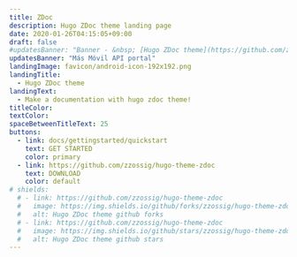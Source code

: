 ```yaml
---
title: ZDoc
description: Hugo ZDoc theme landing page
date: 2020-01-26T04:15:05+09:00
draft: false
#updatesBanner: "Banner - &nbsp; [Hugo ZDoc theme](https://github.com/zzossig/hugo-theme-zdoc) &nbsp; just arrived"
updatesBanner: "Más Móvil API portal"
landingImage: favicon/android-icon-192x192.png
landingTitle:
  - Hugo ZDoc theme
landingText:
  - Make a documentation with hugo zdoc theme!
titleColor:
textColor:
spaceBetweenTitleText: 25
buttons:
  - link: docs/gettingstarted/quickstart
    text: GET STARTED
    color: primary
  - link: https://github.com/zzossig/hugo-theme-zdoc
    text: DOWNLOAD
    color: default
# shields:
  # - link: https://github.com/zzossig/hugo-theme-zdoc
  #   image: https://img.shields.io/github/forks/zzossig/hugo-theme-zdoc?label=Fork&style=social
  #   alt: Hugo ZDoc theme github forks
  # - link: https://github.com/zzossig/hugo-theme-zdoc
  #   image: https://img.shields.io/github/stars/zzossig/hugo-theme-zdoc?label=Star&style=social
  #   alt: Hugo ZDoc theme github stars
---
```


